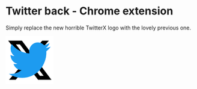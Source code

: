 # Twitter back - Chrome extension

Simply replace the new horrible TwitterX logo with the lovely previous one.

![](./images/128.png)